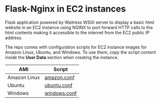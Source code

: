 # Flask-Nginx in EC2 instances

Flask application powered by Waitress WSGI server to display a basic html website in an EC2 instance using NGINX to port forward HTTP calls to the html contents making it accessible to the internet from the EC2 public IP address.

The repo comes with configuration scripts for EC2 instance images for Amazon Linux, Ubuntu, and Windows. To use them, copy the script content inside the **User Data** section when creating the instance.

| AMI          | Script                                              |
| ------------ | --------------------------------------------------- |
| Amazon Linux | [amazon.conf](/user-data/flask-nginx/amazon.conf)   |
| Ubuntu       | [ubuntu.conf](/user-data/flask-nginx/ubuntu.conf)   |
| Windows      | [windows.conf](/user-data/flask-nginx/windows.conf) |
